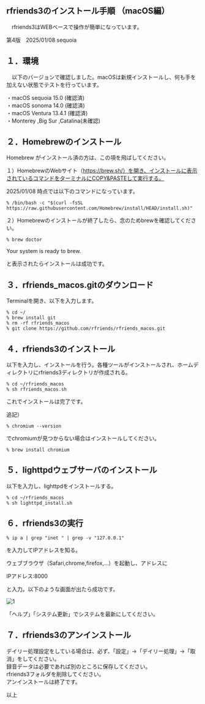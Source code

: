## rfriends3のインストール手順 （macOS編）  
  
　rfriends3はWEBベースで操作が簡単になっています。  
  
第4版　2025/01/08 sequoia  
  
## １．環境  
  
　以下のバージョンで確認しました。macOSは新規インストールし、何も手を加えない状態でテストを行っています。  
  
・macOS sequoia 15.0 (確認済)  
・macOS sonoma 14.0 (確認済)  
・macOS Ventura 13.4.1  (確認済)  
・Monterey ,Big Sur ,Catalina(未確認)  
  
## ２．Homebrewのインストール  
  
Homebrew がインストール済の方は、この項を飛ばしてください。  
  
１）HomebrewのWebサイト（https://brew.sh/）を開き、インストールに表示されているコマンドをターミナルにCOPY&PASTEして実行する。  
  
2025/01/08 時点では以下のコマンドになっています。  
```  
% /bin/bash -c "$(curl -fsSL https://raw.githubusercontent.com/Homebrew/install/HEAD/install.sh)"  
```   
２）Homebrewのインストールが終了したら、念のためbrewを確認してください。  
```  
% brew doctor  
```  
Your system is ready to brew.  
  
と表示されたらインストールは成功です。  
  
## ３．rfriends_macos.gitのダウンロード  
  
Terminalを開き、以下を入力します。  
```  
% cd ~/  
% brew install git  
% rm -rf rfriends_macos  
% git clone https://github.com/rfriends/rfriends_macos.git  
```  
## ４．rfriends3のインストール  
  
以下を入力し、インストールを行う。各種ツールがインストールされ、ホームディレクトリにrfriends3ディレクトリが作成される。  
```  
% cd ~/rfriends_macos  
% sh rfriends_macos.sh  
```  
  
これでインストールは完了です。  
  
追記）  
```  
% chromium --version  
```  
でchromiumが見つからない場合はインストールしてください。  
```  
% brew install chromium  
```  
  
## ５．lighttpdウェブサーバのインストール  
  
以下を入力し、lighttpdをインストールする。  
```  
% cd ~/rfriends_macos  
% sh lighttpd_install.sh  
```  
## ６．rfriends3の実行  
```  
% ip a | grep "inet " | grep -v "127.0.0.1"  
```  
を入力してIPアドレスを知る。  
  
ウェブブラウザ（Safari,chrome,firefox,...）を起動し、アドレスに  
  
IPアドレス:8000  
  
と入力。以下のような画面が出たら成功です。  
  
![1](https://github.com/user-attachments/assets/a4ff3cfb-98b5-48e5-97d2-4d3525e6b4e9)  
   
「ヘルプ」「システム更新」でシステムを最新にしてください。  
  
## ７．rfriends3のアンインストール  
  
 デイリー処理設定をしている場合は、必ず、「設定」->「デイリー処理」->「取消」をしてください。  
 録音データは必要であれば別のところに保存してください。  
 rfriends3フォルダを削除してください。  
 アンインストールは終了です。  
  
以上  

